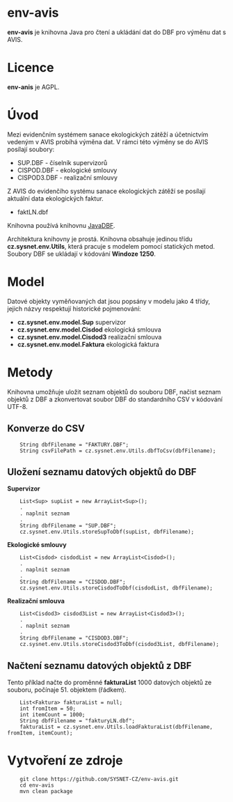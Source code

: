 # env-avis

__env-avis__ je knihovna Java pro čtení a ukládání dat do DBF pro výměnu dat s AVIS.


# Licence

__env-anis__ je AGPL.

# Úvod

Mezi evidenčním systémem sanace ekologických zátěží a účetnictvím vedeným v AVIS probíhá výměna dat. 
V rámci této výměny se do AVIS posílají soubory:

* SUP.DBF - číselník supervizorů
* CISPOD.DBF - ekologické smlouvy
* CISPOD3.DBF - realizační smlouvy
 
Z AVIS do evidenčího systému sanace ekologických zátěží se posílají aktuální data ekologických faktur.

* faktLN.dbf  

Knihovna používá knihovnu [JavaDBF](https://github.com/albfernandez/javadbf). 

Architektura knihovny je prostá. Knihovna obsahuje jedinou třídu **cz.sysnet.env.Utils**, která pracuje s modelem pomocí statických metod.
Soubory DBF se ukládají v kódování **Windoze 1250**.   

# Model

Datové objekty vyměňovaných dat jsou popsány v modelu jako 4 třídy, jejich názvy respektují historické pojmenování:

* __cz.sysnet.env.model.Sup__	supervizor
* __cz.sysnet.env.model.Cisdod__	ekologická smlouva
* __cz.sysnet.env.model.Cisdod3__	realizační smlouva
* __cz.sysnet.env.model.Faktura__	ekologická faktura

# Metody

Knihovna umožňuje uložit seznam objektů do souboru DBF, načist seznam objektů z DBF a zkonvertovat soubor DBF do standardního CSV v kódování UTF-8.

## Konverze do CSV

		String dbfFilename = "FAKTURY.DBF";
		String csvFilePath = cz.sysnet.env.Utils.dbfToCsv(dbfFilename);
			   
## Uložení seznamu datových objektů do DBF

**Supervizor**

		List<Sup> supList = new ArrayList<Sup>();
		.
		. naplnit seznam
		.
		String dbfFilename = "SUP.DBF";
		cz.sysnet.env.Utils.storeSupToDbf(supList, dbfFilename);
		
**Ekologické smlouvy**

		List<Cisdod> cisdodList = new ArrayList<Cisdod>();
		.
		. naplnit seznam
		.
		String dbfFilename = "CISDOD.DBF";
		cz.sysnet.env.Utils.storeCisdodToDbf(cisdodList, dbfFilename);
		
**Realizační smlouva**

		List<Cisdod3> cisdod3List = new ArrayList<Cisdod3>();
		.
		. naplnit seznam
		.
		String dbfFilename = "CISDOD3.DBF";
		cz.sysnet.env.Utils.storeCisdod3ToDbf(cisdod3List, dbfFilename);
		
## Načtení seznamu datových objektů z DBF

Tento příklad načte do proměnné **fakturaList** 1000 datových objektů ze souboru, počínaje 51. objektem (řádkem).  

		List<Faktura> fakturaList = null;
		int fromItem = 50;
		int itemCount = 1000;		
		String dbfFilename = "fakturyLN.dbf";
		fakturaList = cz.sysnet.env.Utils.loadFakturaList(dbfFilename, fromItem, itemCount);		

# Vytvoření ze zdroje

		git clone https://github.com/SYSNET-CZ/env-avis.git
		cd env-avis
		mvn clean package

